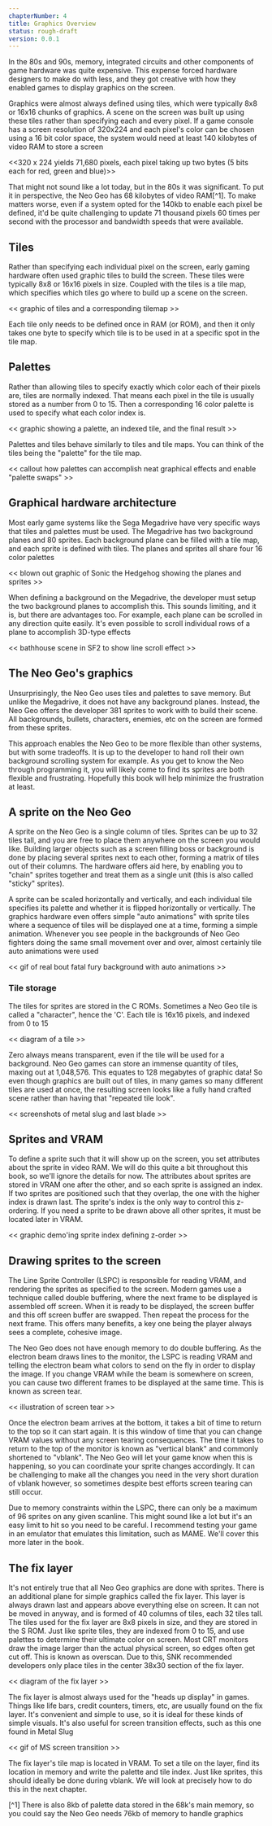```yaml
---
chapterNumber: 4
title: Graphics Overview
status: rough-draft
version: 0.0.1
---
```


In the 80s and 90s, memory, integrated circuits and other components of game hardware was quite expensive. This expense forced hardware designers to make do with less, and they got creative with how they enabled games to display graphics on the screen.

Graphics were almost always defined using tiles, which were typically 8x8 or 16x16 chunks of graphics. A scene on the screen was built up using these tiles rather than specifying each and every pixel. If a game console has a screen resolution of 320x224 and each pixel's color can be chosen using a 16 bit color space, the system would need at least 140 kilobytes of video RAM to store a screen

<<320 x 224 yields 71,680 pixels, each pixel taking up two bytes (5 bits each for red, green and blue)>>

That might not sound like a lot today, but in the 80s it was significant. To put it in perspective, the Neo Geo has 68 kilobytes of video RAM[^1]. To make matters worse, even if a system opted for the 140kb to enable each pixel be defined, it'd be quite challenging to update 71 thousand pixels 60 times per second with the processor and bandwidth speeds that were available.

## Tiles

Rather than specifying each individual pixel on the screen, early gaming hardware often used graphic tiles to build the screen. These tiles were typically 8x8 or 16x16 pixels in size. Coupled with the tiles is a tile map, which specifies which tiles go where to build up a scene on the screen.

<< graphic of tiles and a corresponding tilemap >>

Each tile only needs to be defined once in RAM (or ROM), and then it only takes one byte to specify which tile is to be used in at a specific spot in the tile map.

## Palettes

Rather than allowing tiles to specify exactly which color each of their pixels are, tiles are normally indexed. That means each pixel in the tile is usually stored as a number from 0 to 15. Then a corresponding 16 color palette is used to specify what each color index is.

<< graphic showing a palette, an indexed tile, and the final result >>

Palettes and tiles behave similarly to tiles and tile maps. You can think of the tiles being the "palette" for the tile map.

<div class="callout">
<< callout how palettes can accomplish neat graphical effects and enable "palette swaps" >>
</div>

## Graphical hardware architecture

Most early game systems like the Sega Megadrive have very specific ways that tiles and palettes must be used. The Megadrive has two background planes and 80 sprites. Each background plane can be filled with a tile map, and each sprite is defined with tiles. The planes and sprites all share four 16 color palettes

<< blown out graphic of Sonic the Hedgehog showing the planes and sprites >>

When defining a background on the Megadrive, the developer must setup the two background planes to accomplish this. This sounds limiting, and it is, but there are advantages too. For example, each plane can be scrolled in any direction quite easily. It's even possible to scroll individual rows of a plane to accomplish 3D-type effects

<< bathhouse scene in SF2 to show line scroll effect >>

## The Neo Geo's graphics

Unsurprisingly, the Neo Geo uses tiles and palettes to save memory. But unlike the Megadrive, it does not have any background planes. Instead, the Neo Geo offers the developer 381 sprites to work with to build their scene. All backgrounds, bullets, characters, enemies, etc on the screen are formed from these sprites.

This approach enables the Neo Geo to be more flexible than other systems, but with some tradeoffs. It is up to the developer to hand roll their own background scrolling system for example. As you get to know the Neo through programming it, you will likely come to find its sprites are both flexible and frustrating. Hopefully this book will help minimize the frustration at least.

## A sprite on the Neo Geo

A sprite on the Neo Geo is a single column of tiles. Sprites can be up to 32 tiles tall, and you are free to place them anywhere on the screen you would like. Building larger objects such as a screen filling boss or background is done by placing several sprites next to each other, forming a matrix of tiles out of their columns. The hardware offers aid here, by enabling you to "chain" sprites together and treat them as a single unit (this is also called "sticky" sprites).

A sprite can be scaled horizontally and vertically, and each individual tile specifies its palette and whether it is flipped horizontally or vertically. The graphics hardware even offers simple "auto animations" with sprite tiles where a sequence of tiles will be displayed one at a time, forming a simple animation. Whenever you see people in the backgrounds of Neo Geo fighters doing the same small movement over and over, almost certainly tile auto animations were used

<< gif of real bout fatal fury background with auto animations >>

### Tile storage

The tiles for sprites are stored in the C ROMs. Sometimes a Neo Geo tile is called a "character", hence the 'C'. Each tile is 16x16 pixels, and indexed from 0 to 15

<< diagram of a tile >>

Zero always means transparent, even if the tile will be used for a background. Neo Geo games can store an immense quantity of tiles, maxing out at 1,048,576. This equates to 128 megabytes of graphic data! So even though graphics are built out of tiles, in many games so many different tiles are used at once, the resulting screen looks like a fully hand crafted scene rather than having that "repeated tile look".

<< screenshots of metal slug and last blade >>

## Sprites and VRAM

To define a sprite such that it will show up on the screen, you set attributes about the sprite in video RAM. We will do this quite a bit throughout this book, so we'll ignore the details for now. The attributes about sprites are stored in VRAM one after the other, and so each sprite is assigned an index. If two sprites are positioned such that they overlap, the one with the higher index is drawn last. The sprite's index is the only way to control this z-ordering. If you need a sprite to be drawn above all other sprites, it must be located later in VRAM.

<< graphic demo'ing sprite index defining z-order >>

## Drawing sprites to the screen

The Line Sprite Controller (LSPC) is responsible for reading VRAM, and rendering the sprites as specified to the screen. Modern games use a technique called double buffering, where the next frame to be displayed is assembled off screen. When it is ready to be displayed, the screen buffer and this off screen buffer are swapped. Then repeat the process for the next frame. This offers many benefits, a key one being the player always sees a complete, cohesive image.

The Neo Geo does not have enough memory to do double buffering. As the electron beam draws lines to the monitor, the LSPC is reading VRAM and telling the electron beam what colors to send on the fly in order to display the image. If you change VRAM while the beam is somewhere on screen, you can cause two different frames to be displayed at the same time. This is known as screen tear.

<< illustration of screen tear >>

Once the electron beam arrives at the bottom, it takes a bit of time to return to the top so it can start again. It is this window of time that you can change VRAM values without any screen tearing consequences. The time it takes to return to the top of the monitor is known as "vertical blank" and commonly shortened to "vblank". The Neo Geo will let your game know when this is happening, so you can coordinate your sprite changes accordingly. It can be challenging to make all the changes you need in the very short duration of vblank however, so sometimes despite best efforts screen tearing can still occur.

Due to memory constraints within the LSPC, there can only be a maximum of 96 sprites on any given scanline. This might sound like a lot but it's an easy limit to hit so you need to be careful. I recommend testing your game in an emulator that emulates this limitation, such as MAME. We'll cover this more later in the book.

## The fix layer

It's not entirely true that all Neo Geo graphics are done with sprites. There is an additional plane for simple graphics called the fix layer. This layer is always drawn last and appears above everything else on screen. It can not be moved in anyway, and is formed of 40 columns of tiles, each 32 tiles tall. The tiles used for the fix layer are 8x8 pixels in size, and they are stored in the S ROM. Just like sprite tiles, they are indexed from 0 to 15, and use palettes to determine their ultimate color on screen. Most CRT monitors draw the image larger than the actual physical screen, so edges often get cut off. This is known as overscan. Due to this, SNK recommended developers only place tiles in the center 38x30 section of the fix layer.

<< diagram of the fix layer >>

The fix layer is almost always used for the "heads up display" in games. Things like life bars, credit counters, timers, etc, are usually found on the fix layer. It's convenient and simple to use, so it is ideal for these kinds of simple visuals. It's also useful for screen transition effects, such as this one found in Metal Slug

<< gif of MS screen transition >>

The fix layer's tile map is located in VRAM. To set a tile on the layer, find its location in memory and write the palette and tile index. Just like sprites, this should ideally be done during vblank. We will look at precisely how to do this in the next chapter.

[^1] There is also 8kb of palette data stored in the 68k's main memory, so you could say the Neo Geo needs 76kb of memory to handle graphics
